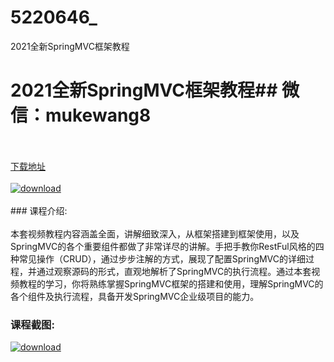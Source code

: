 # 5220646_
2021全新SpringMVC框架教程
# 2021全新SpringMVC框架教程## 微信：mukewang8
<br/></br>[下载地址](http://www.36tz.cn/article/5220646 "下载地址")
<br/></br>[![download](http://36tz.cn/muke_img/2021_08_1-13-300x172.png "下载地址")](http://www.36tz.cn/article/5220646 "下载地址")
<br/></br>### 课程介绍:<br/></br>本套视频教程内容涵盖全面，讲解细致深入，从框架搭建到框架使用，以及SpringMVC的各个重要组件都做了非常详尽的讲解。手把手教你RestFul风格的四种常见操作（CRUD），通过步步注解的方式，展现了配置SpringMVC的详细过程，并通过观察源码的形式，直观地解析了SpringMVC的执行流程。通过本套视频教程的学习，你将熟练掌握SpringMVC框架的搭建和使用，理解SpringMVC的各个组件及执行流程，具备开发SpringMVC企业级项目的能力。

### 课程截图:
[![download](http://36tz.cn/muke_img/2021_08_2-12.png "下载地址")](http://www.36tz.cn/article/5220646 "下载地址")
